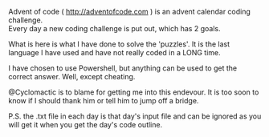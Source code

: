 Advent of code ( http://adventofcode.com ) is an advent calendar coding challenge.  
Every day a new coding challenge is put out, which has 2 goals.

What is here is what I have done to solve the 'puzzles'.  It is the last language I have used and have not really coded in a LONG time.

I have chosen to use Powershell, but anything can be used to get the correct answer.  Well, except cheating.

@Cyclomactic is to blame for getting me into this endevour.  It is too soon to know if I should thank him or tell him to jump off a bridge.

P.S. the .txt file in each day is that day's input file and can be ignored as you will get it when you get the day's code outline.
